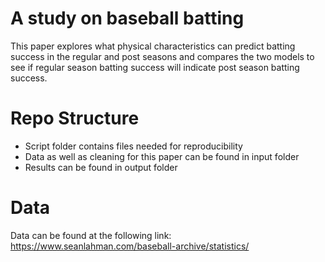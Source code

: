 # A study on baseball batting
This paper explores what physical characteristics can predict batting success in the regular and post seasons and compares the two models to see if regular season batting success will indicate post season batting success.

# Repo Structure
- Script folder contains files needed for reproducibility
- Data as well as cleaning for this paper can be found in input folder 
- Results can be found in output folder

# Data
Data can be found at the following link: https://www.seanlahman.com/baseball-archive/statistics/
